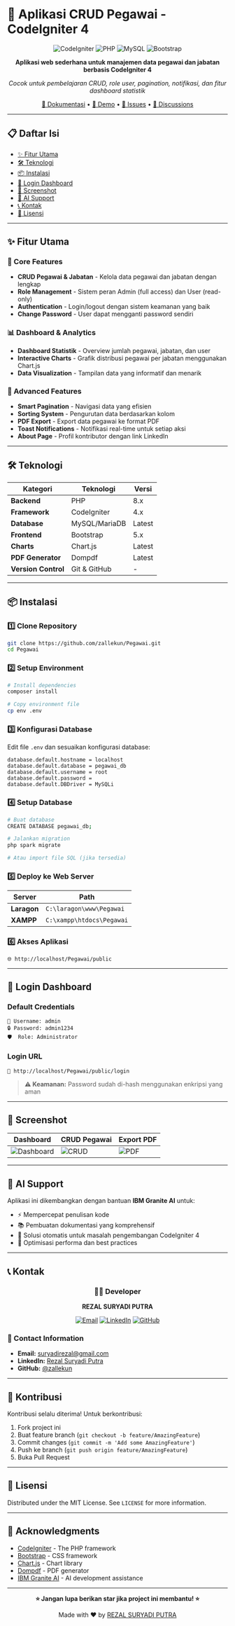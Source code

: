 # 🏢 Aplikasi CRUD Pegawai - CodeIgniter 4

<div align="center">

![CodeIgniter](https://img.shields.io/badge/CodeIgniter-4.x-EF4223?style=for-the-badge&logo=codeigniter&logoColor=white)
![PHP](https://img.shields.io/badge/PHP-8.x-777BB4?style=for-the-badge&logo=php&logoColor=white)
![MySQL](https://img.shields.io/badge/MySQL-4479A1?style=for-the-badge&logo=mysql&logoColor=white)
![Bootstrap](https://img.shields.io/badge/Bootstrap-5-7952B3?style=for-the-badge&logo=bootstrap&logoColor=white)


**Aplikasi web sederhana untuk manajemen data pegawai dan jabatan berbasis CodeIgniter 4**

*Cocok untuk pembelajaran CRUD, role user, pagination, notifikasi, dan fitur dashboard statistik*

[📖 Dokumentasi](#setup-instructions) • [🚀 Demo](#cara-login-ke-dashboard) • [🐛 Issues](https://github.com/zallekun/Pegawai/issues) • [💬 Discussions](https://github.com/zallekun/Pegawai/discussions)

</div>

---

## 📋 Daftar Isi
- [✨ Fitur Utama](#-fitur-utama)
- [🛠️ Teknologi](#️-teknologi)
- [📦 Instalasi](#-instalasi)
- [🔐 Login Dashboard](#-login-dashboard)
- [📸 Screenshot](#-screenshot)
- [🤖 AI Support](#-ai-support)
- [📞 Kontak](#-kontak)
- [📄 Lisensi](#-lisensi)

---

## ✨ Fitur Utama

### 🎯 Core Features
- **CRUD Pegawai & Jabatan** - Kelola data pegawai dan jabatan dengan lengkap
- **Role Management** - Sistem peran Admin (full access) dan User (read-only)
- **Authentication** - Login/logout dengan sistem keamanan yang baik
- **Change Password** - User dapat mengganti password sendiri

### 📊 Dashboard & Analytics
- **Dashboard Statistik** - Overview jumlah pegawai, jabatan, dan user
- **Interactive Charts** - Grafik distribusi pegawai per jabatan menggunakan Chart.js
- **Data Visualization** - Tampilan data yang informatif dan menarik

### 🔧 Advanced Features
- **Smart Pagination** - Navigasi data yang efisien
- **Sorting System** - Pengurutan data berdasarkan kolom
- **PDF Export** - Export data pegawai ke format PDF
- **Toast Notifications** - Notifikasi real-time untuk setiap aksi
- **About Page** - Profil kontributor dengan link LinkedIn

---

## 🛠️ Teknologi

| Kategori | Teknologi | Versi |
|----------|-----------|-------|
| **Backend** | PHP | 8.x |
| **Framework** | CodeIgniter | 4.x |
| **Database** | MySQL/MariaDB | Latest |
| **Frontend** | Bootstrap | 5.x |
| **Charts** | Chart.js | Latest |
| **PDF Generator** | Dompdf | Latest |
| **Version Control** | Git & GitHub | - |

---

## 📦 Instalasi

### 1️⃣ Clone Repository
```bash
git clone https://github.com/zallekun/Pegawai.git
cd Pegawai
```

### 2️⃣ Setup Environment
```bash
# Install dependencies
composer install

# Copy environment file
cp env .env
```

### 3️⃣ Konfigurasi Database
Edit file `.env` dan sesuaikan konfigurasi database:
```env
database.default.hostname = localhost
database.default.database = pegawai_db
database.default.username = root
database.default.password = 
database.default.DBDriver = MySQLi
```

### 4️⃣ Setup Database
```bash
# Buat database
CREATE DATABASE pegawai_db;

# Jalankan migration
php spark migrate

# Atau import file SQL (jika tersedia)
```

### 5️⃣ Deploy ke Web Server
| Server | Path |
|--------|------|
| **Laragon** | `C:\laragon\www\Pegawai` |
| **XAMPP** | `C:\xampp\htdocs\Pegawai` |

### 6️⃣ Akses Aplikasi
```
🌐 http://localhost/Pegawai/public
```

---

## 🔐 Login Dashboard

### Default Credentials
```
👤 Username: admin
🔒 Password: admin1234
🛡️  Role: Administrator
```

### Login URL
```
🔗 http://localhost/Pegawai/public/login
```

> **⚠️ Keamanan:** Password sudah di-hash menggunakan enkripsi yang aman

---

## 📸 Screenshot

| Dashboard | CRUD Pegawai | Export PDF |
|-----------|--------------|------------|
| ![Dashboard](https://github.com/user-attachments/assets/59767389-3fe2-4aa8-a16f-4cc769457989) | ![CRUD](https://github.com/user-attachments/assets/4566638b-6dca-4f5b-bedd-8fd3146e2d39) | ![PDF](https://github.com/user-attachments/assets/248d8517-6665-4c8b-8b92-131a60903944) |

---

## 🤖 AI Support

Aplikasi ini dikembangkan dengan bantuan **IBM Granite AI** untuk:
- ⚡ Mempercepat penulisan kode
- 📚 Pembuatan dokumentasi yang komprehensif  
- 🔧 Solusi otomatis untuk masalah pengembangan CodeIgniter 4
- 🎯 Optimisasi performa dan best practices

---

## 📞 Kontak

<div align="center">

### 👨‍💻 Developer

**REZAL SURYADI PUTRA**

[![Email](https://img.shields.io/badge/Email-D14836?style=for-the-badge&logo=gmail&logoColor=white)](mailto:suryadirezal@gmail.com)
[![LinkedIn](https://img.shields.io/badge/LinkedIn-0077B5?style=for-the-badge&logo=linkedin&logoColor=white)](https://www.linkedin.com/in/rezalsuryadiputra/)
[![GitHub](https://img.shields.io/badge/GitHub-100000?style=for-the-badge&logo=github&logoColor=white)](https://github.com/zallekun)

</div>

### 📧 Contact Information
- **Email:** suryadirezal@gmail.com
- **LinkedIn:** [Rezal Suryadi Putra](https://www.linkedin.com/in/rezalsuryadiputra/)
- **GitHub:** [@zallekun](https://github.com/zallekun)

---

## 🤝 Kontribusi

Kontribusi selalu diterima! Untuk berkontribusi:

1. Fork project ini
2. Buat feature branch (`git checkout -b feature/AmazingFeature`)
3. Commit changes (`git commit -m 'Add some AmazingFeature'`)
4. Push ke branch (`git push origin feature/AmazingFeature`)
5. Buka Pull Request

---

## 📄 Lisensi

Distributed under the MIT License. See `LICENSE` for more information.

---

## 🙏 Acknowledgments

- [CodeIgniter](https://codeigniter.com/) - The PHP framework
- [Bootstrap](https://getbootstrap.com/) - CSS framework
- [Chart.js](https://www.chartjs.org/) - Chart library
- [Dompdf](https://github.com/dompdf/dompdf) - PDF generator
- [IBM Granite AI](https://www.ibm.com/granite) - AI development assistance

---

<div align="center">

**⭐ Jangan lupa berikan star jika project ini membantu! ⭐**

Made with ❤️ by [REZAL SURYADI PUTRA](https://github.com/zallekun)

</div>
